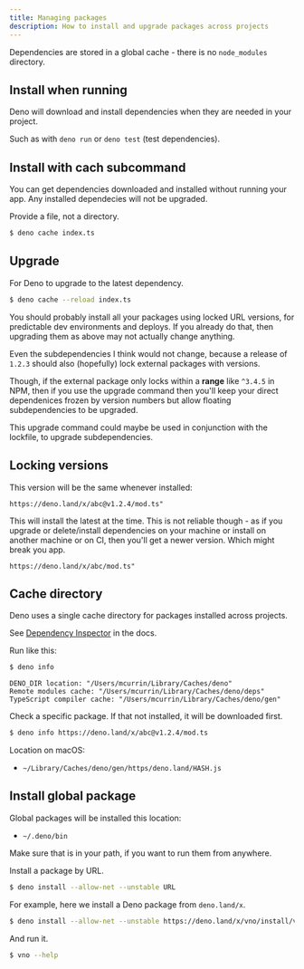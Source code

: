 ```yaml
---
title: Managing packages
description: How to install and upgrade packages across projects
---
```


Dependencies are stored in a global cache - there is no `node_modules` directory.


## Install when running

Deno will download and install dependencies when they are needed in your project.

Such as with `deno run` or `deno test` (test dependencies). 


## Install with cach subcommand

You can get dependencies downloaded and installed without running your app. Any installed dependecies will not be upgraded.

Provide a file, not a directory.

```sh
$ deno cache index.ts
```


## Upgrade

For Deno to upgrade to the latest dependency.

```sh
$ deno cache --reload index.ts
```

You should probably install all your packages using locked URL versions, for predictable dev environments and deploys. If you already do that, then upgrading them as above may not actually change anything. 

Even the subdependencies I think would not change, because a release of `1.2.3` should also (hopefully) lock external packages with versions. 

Though, if the external package only locks within a **range** like `^3.4.5` in NPM, then if you use the upgrade command then you'll keep your direct dependenices frozen by version numbers but allow floating subdependencies to be upgraded.

This upgrade command could maybe be used in conjunction with the lockfile, to upgrade subdependencies.


## Locking versions

This version will be the same whenever installed:

```
https://deno.land/x/abc@v1.2.4/mod.ts"
```

This will install the latest at the time. This is not reliable though - as if you upgrade or delete/install dependencies on your machine or install on another machine or on CI, then you'll get a newer version. Which might break you app.

```
https://deno.land/x/abc/mod.ts"
```


## Cache directory

Deno uses a single cache directory for packages installed across projects.

See [Dependency Inspector](https://deno.land/manual/tools/dependency_inspector) in the docs.

Run like this:

```sh
$ deno info
```
```
DENO_DIR location: "/Users/mcurrin/Library/Caches/deno"
Remote modules cache: "/Users/mcurrin/Library/Caches/deno/deps"
TypeScript compiler cache: "/Users/mcurrin/Library/Caches/deno/gen"
```

Check a specific package. If that not installed, it will be downloaded first.

```sh
$ deno info https://deno.land/x/abc@v1.2.4/mod.ts
```

Location on macOS:

- `~/Library/Caches/deno/gen/https/deno.land/HASH.js`


## Install global package

Global packages will be installed this location:

- `~/.deno/bin`

Make sure that is in your path, if you want to run them from anywhere.

Install a package by URL.

```sh
$ deno install --allow-net --unstable URL
```

For example, here we install a Deno package from `deno.land/x`.

```sh
$ deno install --allow-net --unstable https://deno.land/x/vno/install/vno.ts
```

And run it.

```sh
$ vno --help
```
